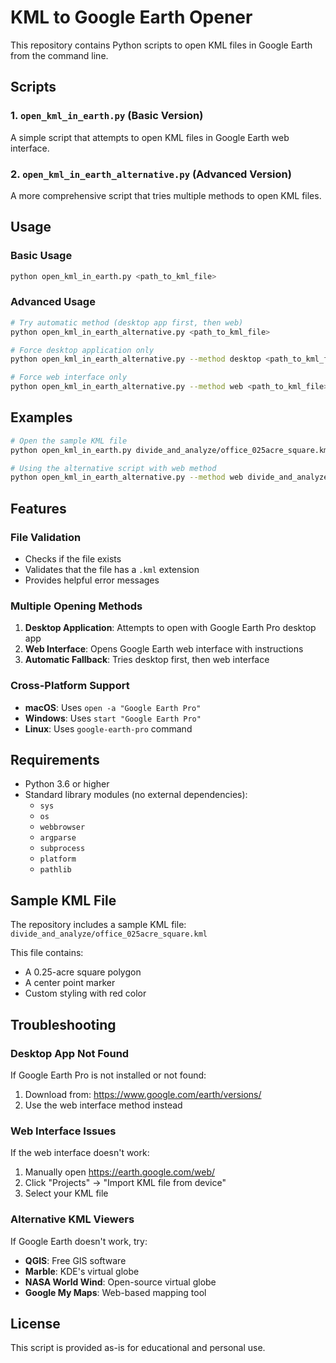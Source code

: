 # KML to Google Earth Opener

This repository contains Python scripts to open KML files in Google Earth from the command line.

## Scripts

### 1. `open_kml_in_earth.py` (Basic Version)
A simple script that attempts to open KML files in Google Earth web interface.

### 2. `open_kml_in_earth_alternative.py` (Advanced Version)
A more comprehensive script that tries multiple methods to open KML files.

## Usage

### Basic Usage
```bash
python open_kml_in_earth.py <path_to_kml_file>
```

### Advanced Usage
```bash
# Try automatic method (desktop app first, then web)
python open_kml_in_earth_alternative.py <path_to_kml_file>

# Force desktop application only
python open_kml_in_earth_alternative.py --method desktop <path_to_kml_file>

# Force web interface only
python open_kml_in_earth_alternative.py --method web <path_to_kml_file>
```

## Examples

```bash
# Open the sample KML file
python open_kml_in_earth.py divide_and_analyze/office_025acre_square.kml

# Using the alternative script with web method
python open_kml_in_earth_alternative.py --method web divide_and_analyze/office_025acre_square.kml
```

## Features

### File Validation
- Checks if the file exists
- Validates that the file has a `.kml` extension
- Provides helpful error messages

### Multiple Opening Methods
1. **Desktop Application**: Attempts to open with Google Earth Pro desktop app
2. **Web Interface**: Opens Google Earth web interface with instructions
3. **Automatic Fallback**: Tries desktop first, then web interface

### Cross-Platform Support
- **macOS**: Uses `open -a "Google Earth Pro"`
- **Windows**: Uses `start "Google Earth Pro"`
- **Linux**: Uses `google-earth-pro` command

## Requirements

- Python 3.6 or higher
- Standard library modules (no external dependencies):
  - `sys`
  - `os`
  - `webbrowser`
  - `argparse`
  - `subprocess`
  - `platform`
  - `pathlib`

## Sample KML File

The repository includes a sample KML file: `divide_and_analyze/office_025acre_square.kml`

This file contains:
- A 0.25-acre square polygon
- A center point marker
- Custom styling with red color

## Troubleshooting

### Desktop App Not Found
If Google Earth Pro is not installed or not found:
1. Download from: https://www.google.com/earth/versions/
2. Use the web interface method instead

### Web Interface Issues
If the web interface doesn't work:
1. Manually open https://earth.google.com/web/
2. Click "Projects" → "Import KML file from device"
3. Select your KML file

### Alternative KML Viewers
If Google Earth doesn't work, try:
- **QGIS**: Free GIS software
- **Marble**: KDE's virtual globe
- **NASA World Wind**: Open-source virtual globe
- **Google My Maps**: Web-based mapping tool

## License

This script is provided as-is for educational and personal use.

